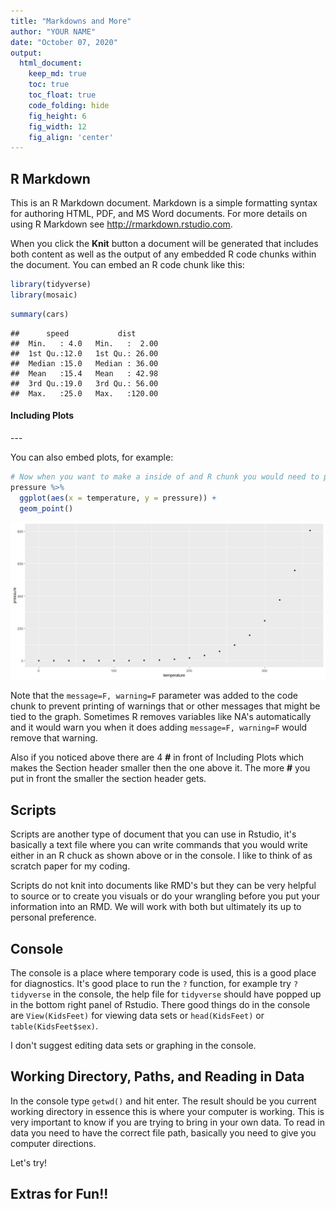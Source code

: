 ```yaml
---
title: "Markdowns and More"
author: "YOUR NAME"
date: "October 07, 2020"
output:
  html_document:  
    keep_md: true
    toc: true
    toc_float: true
    code_folding: hide
    fig_height: 6
    fig_width: 12
    fig_align: 'center'
---
```




## R Markdown

This is an R Markdown document. Markdown is a simple formatting syntax for authoring HTML, PDF, and MS Word documents. For more details on using R Markdown see <http://rmarkdown.rstudio.com>.

When you click the **Knit** button a document will be generated that includes both content as well as the output of any embedded R code chunks within the document. You can embed an R code chunk like this:


```r
library(tidyverse)
library(mosaic)
```


```r
summary(cars)
```

```
##      speed           dist       
##  Min.   : 4.0   Min.   :  2.00  
##  1st Qu.:12.0   1st Qu.: 26.00  
##  Median :15.0   Median : 36.00  
##  Mean   :15.4   Mean   : 42.98  
##  3rd Qu.:19.0   3rd Qu.: 56.00  
##  Max.   :25.0   Max.   :120.00
```

#### Including Plots

---  <!-- THIS COLORED PART IS COMMENTED OUT, but the three dashes in front of the comment make a little dividing line in you knited document -->

You can also embed plots, for example:


```r
# Now when you want to make a inside of and R chunk you would need to put the # sign in front so it's a little different depending on if you are inside or outside of an R chunk.
pressure %>% 
  ggplot(aes(x = temperature, y = pressure)) +
  geom_point()
```

![](Markdowns_and_More_files/figure-html/pressure-1.png)<!-- -->

Note that the `message=F, warning=F` parameter was added to the code chunk to prevent printing of warnings that or other messages that might be tied to the graph. Sometimes R removes variables like NA's automatically and it would warn you when it does adding `message=F, warning=F` would remove that warning. 

Also if you noticed above there are 4 **#** in front of Including Plots which makes the Section header smaller then the one above it. The more **#** you put in front the smaller the section header gets.


## Scripts 

Scripts are another type of document that you can use in Rstudio, it's basically a text file where you can write commands that you would write either in an R chuck as shown above or in the console. I like to think of as scratch paper for my coding. 

Scripts do not knit into documents like RMD's but they can be very helpful to source or to create you visuals or do your wrangling before you put your information into an RMD. We will work with both but ultimately its up to personal preference. 

## Console 

The console is a place where temporary code is used, this is a good place for diagnostics. It's good place to run the `?` function, for example try `?tidyverse` in the console, the help file for `tidyverse` should have popped up in the bottom right panel of Rstudio. There good things do in the console are `View(KidsFeet)` for viewing data sets or `head(KidsFeet)` or `table(KidsFeet$sex)`.

I don't suggest editing data sets or graphing in the console.

## Working Directory, Paths, and Reading in Data

In the console type `getwd()` and hit enter. The result should be you current working directory in essence this is where your computer is working. This is very important to know if you are trying to bring in your own data. To read in data you need to have the correct file path, basically you need to give you computer directions.  

Let's try!




## Extras for Fun!! 




